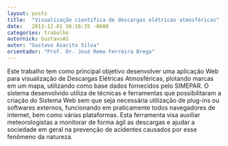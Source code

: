 ```yaml
---
layout: posts
title:  "Visualização científica de descargas elétricas atmosféricas"
date:   2013-12-01 16:16:35 -0600
categories: trabalho
autornick: GustavoAS
autor: "Gustavo Azarito Silva"
orientador: "Prof. Dr. José Remo Ferreira Brega"
---
```

Este trabalho tem como principal objetivo desenvolver uma aplicação Web para visualização de Descargas Elétricas Atmosféricas, plotando marcas em um mapa, utilizando como base dados fornecidos pelo SIMEPAR. O sistema desenvolvido utiliza de técnicas e ferramentas que possibilitaram a criação do Sistema Web sem que seja necessária utilização de plug-ins ou softwares externos, funcionando em praticamente todos navegadores de internet, bem como várias plataformas. Esta ferramenta visa auxiliar meteorologistas a monitorar de forma ágil as descargas e ajudar a sociedade em geral na prevenção de acidentes causados por esse fenômeno da natureza.
